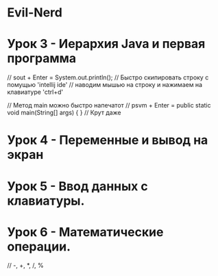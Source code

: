 # Evil-Nerd
# Урок 3 - Иерархия Java и первая программа

// sout + Enter = System.out.println();
// Быстро скипировать строку с помущью 'intellij ide'
// наводим мышью на строку и нажимаем на клавиатуре 'ctrl+d'

// Метод main можно быстро напечатот
// psvm + Enter = public static void main(String[] args) { }
// Крут даже

# Урок 4 - Переменные и вывод на экран

# Урок 5 - Ввод данных с клавиатуры. 

# Урок 6 - Математические операции.
// -, +, *, /, %
